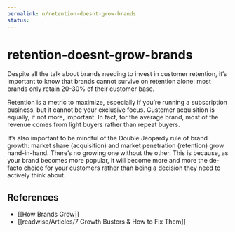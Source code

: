 ```yaml
---
permalink: n/retention-doesnt-grow-brands
status: 
---
```

# retention-doesnt-grow-brands

Despite all the talk about brands needing to invest in customer retention, it’s important to know that brands cannot survive on retention alone: most brands only retain 20-30% of their customer base.

Retention is a metric to maximize, especially if you’re running a subscription business, but it cannot be your exclusive focus. Customer acquisition is equally, if not more, important. In fact, for the average brand, most of the revenue comes from light buyers rather than repeat buyers.

It’s also important to be mindful of the Double Jeopardy rule of brand growth: market share (acquisition) and market penetration (retention) grow hand-in-hand. There’s no growing one without the other. This is because, as your brand becomes more popular, it will become more and more the de-facto choice for your customers rather than being a decision they need to actively think about.

## References

- [[How Brands Grow]]
- [[readwise/Articles/7 Growth Busters & How to Fix Them]]
